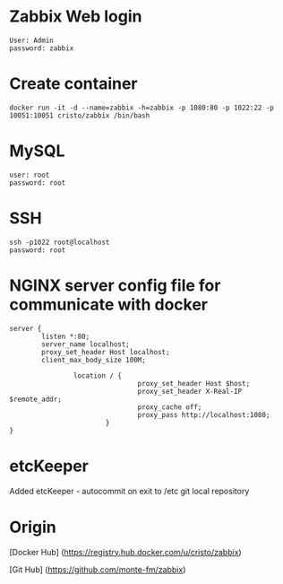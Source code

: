 # Zabbix Web login
```
User: Admin
password: zabbix
```

# Create container
```
docker run -it -d --name=zabbix -h=zabbix -p 1080:80 -p 1022:22 -p 10051:10051 cristo/zabbix /bin/bash
```

# MySQL
```
user: root 
password: root
```

# SSH
```
ssh -p1022 root@localhost
password: root
```

# NGINX server config file for communicate with docker
```
server {
        listen *:80;
        server_name localhost;
        proxy_set_header Host localhost;
        client_max_body_size 100M;

                location / {
                                proxy_set_header Host $host;
                                proxy_set_header X-Real-IP $remote_addr;
                                proxy_cache off;
                                proxy_pass http://localhost:1080;
                        }
}
```

# etcKeeper 
Added etcKeeper - autocommit on exit to /etc git local repository

# Origin
[Docker Hub] (https://registry.hub.docker.com/u/cristo/zabbix)

[Git Hub] (https://github.com/monte-fm/zabbix)
